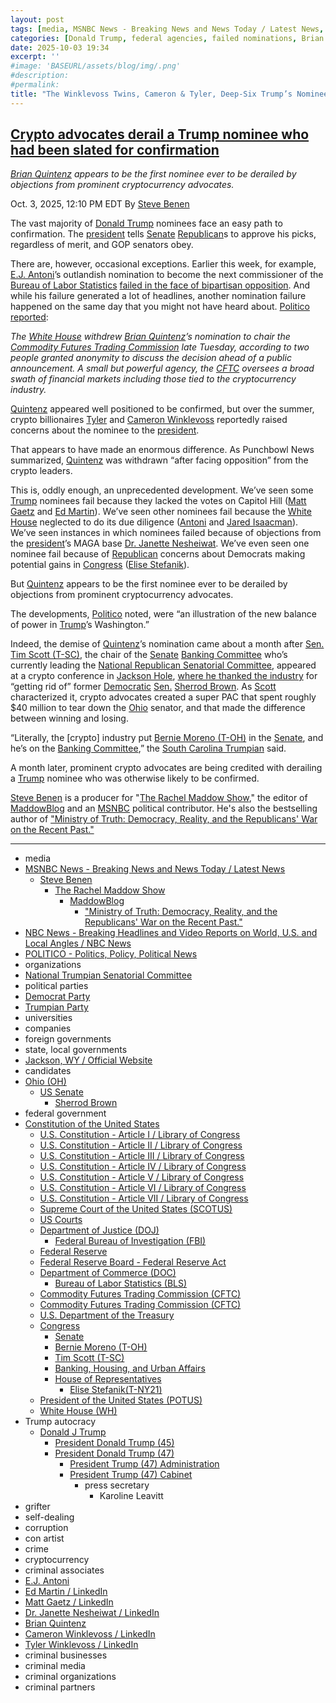 ```yaml
---
layout: post
tags: [media, MSNBC News - Breaking News and News Today / Latest News, Steve Benen, The Rachel Maddow Show, MaddowBlog, “Ministry of Truth –  Democracy Reality and the Republicans’ War on the Recent Past.”, NBC News - Breaking Headlines and Video Reports on World U.S. and Local Angles / NBC News, POLITICO - Politics Policy Political News, organizations, National Trumpian Senatorial Committee, political parties, Democrat Party, Trumpian Party, universities, companies, foreign governments, state local governments, Jackson WY / Official Website, candidates, Ohio (OH), US Senate, Sherrod Brown, federal government, Constitution of the United States, U.S. Constitution - Article I / Library of Congress, U.S. Constitution - Article II / Library of Congress, U.S. Constitution - Article III / Library of Congress, U.S. Constitution - Article IV / Library of Congress, U.S. Constitution - Article V / Library of Congress, U.S. Constitution - Article VI / Library of Congress, U.S. Constitution - Article VII / Library of Congress, Supreme Court of the United States (SCOTUS), US Courts, Department of Justice (DOJ), Federal Bureau of Investigation (FBI), Federal Reserve, Federal Reserve Board - Federal Reserve Act, Department of Commerce (DOC), Bureau of Labor Statistics (BLS), Commodity Futures Trading Commission (CFTC), Commodity Futures Trading Commission (CFTC), U.S. Department of the Treasury, Congress, Senate, Bernie Moreno (T-OH), Tim Scott (T-SC), Banking Housing and Urban Affairs, House of Representatives, Elise Stefanik (T-NY21), President of the United States (POTUS), White House (WH), Trump autocracy, Donald J Trump, President Donald Trump (45), President Donald Trump (47), President Trump (47) Administration, President Trump (47) Cabinet, press secretary, Karoline Leavitt, grifter, self-dealing, corruption, con artist, crime, cryptocurrency, criminal associates, E.J. Antoni, Ed Martin / LinkedIn, Matt Gaetz / LinkedIn, Dr. Janette Nesheiwat / LinkedIn, Brian Quintenz, Cameron Winklevoss / LinkedIn, Tyler Winklevoss / LinkedIn, criminal businesses, criminal media, criminal organizations, criminal partners]
categories: [Donald Trump, federal agencies, failed nominations, Brian Quintenz, E.J. Antoni, Ed Martin, Matt Gaetz, Dr. Janette Nesheiwat, Brian Quintenz]
date: 2025-10-03 19:34
excerpt: ''
#image: 'BASEURL/assets/blog/img/.png'
#description:
#permalink:
title: "The Winklevoss Twins, Cameron & Tyler, Deep-Six Trump’s Nominee For the Commodity Futures Trading Commission (CFTC): Brian Quintenz"
---
```


## [Crypto advocates derail a Trump nominee who had been slated for confirmation](https://www.msnbc.com/rachel-maddow-show/maddowblog/crypto-advocates-derail-trump-nominee-slated-confirmation-rcna235455)

*[Brian Quintenz](https://www.linkedin.com/in/brian-quintenz-3692865/) appears to be the first nominee ever to be derailed by objections from prominent cryptocurrency advocates.*

Oct. 3, 2025, 12:10 PM EDT
By [Steve Benen](https://www.msnbc.com/author/steve-benen-ncpn433601)

The vast majority of [Donald Trump](https://www.donaldjtrump.com/) nominees face an easy path to confirmation. The [president](https://www.whitehouse.gov/) tells [Senate](https://www.senate.gov/) [Republican](https://www.gop.com/)s to approve his picks, regardless of merit, and GOP senators obey.

There are, however, occasional exceptions. Earlier this week, for example, [E.J. Antoni](https://www.heritage.org/staff/ej-antoni-phd)’s outlandish nomination to become the next commissioner of the [Bureau of Labor Statistics](https://www.bls.gov/) [failed in the face of bipartisan opposition](https://www.msnbc.com/rachel-maddow-show/maddowblog/ej-antonis-failed-nomination-makes-white-house-look-even-incompetent-rcna234896). And while his failure generated a lot of headlines, another nomination failure happened on the same day that you might not have heard about. [Politico reported](https://www.politico.com/live-updates/2025/09/30/congress/white-house-pulls-quintenz-nomination-to-lead-cftc-00589043):

*The [White House](https://www.whitehouse.gov/) withdrew [Brian Quintenz](https://www.linkedin.com/in/brian-quintenz-3692865/)’s nomination to chair the [Commodity Futures Trading Commission](https://www.cftc.gov/) late Tuesday, according to two people granted anonymity to discuss the decision ahead of a public announcement. A small but powerful agency, the [CFTC](https://www.cftc.gov/) oversees a broad swath of financial markets including those tied to the cryptocurrency industry.*

[Quintenz](https://www.linkedin.com/in/brian-quintenz-3692865/) appeared well positioned to be confirmed, but over the summer, crypto billionaires [Tyler](https://www.linkedin.com/in/tylerwinklevoss/) and [Cameron Winklevoss](https://www.linkedin.com/in/winklevoss/) reportedly raised concerns about the nominee to the [president](https://www.whitehouse.gov/).

That appears to have made an enormous difference. As Punchbowl News summarized, [Quintenz](https://www.linkedin.com/in/brian-quintenz-3692865/) was withdrawn “after facing opposition” from the crypto leaders.

This is, oddly enough, an unprecedented development. We’ve seen some [Trump](https://www.donaldjtrump.com/) nominees fail because they lacked the votes on Capitol Hill ([Matt Gaetz](https://www.msnbc.com/top-stories/latest/matt-gaetz-withdraws-trump-attorney-general-pick-rcna181207) and [Ed Martin](https://www.msnbc.com/rachel-maddow-show/maddowblog/trump-ed-martin-nomination-us-attorney-jan-6-rcna205197)). We’ve seen other nominees fail because the [White House](https://www.whitehouse.gov/) neglected to do its due diligence ([Antoni](https://www.msnbc.com/rachel-maddow-show/maddowblog/ej-antonis-failed-nomination-makes-white-house-look-even-incompetent-rcna234896) and [Jared Isaacman](https://www.msnbc.com/rachel-maddow-show/maddowblog/demise-trumps-nasa-pick-different-personnel-failures-rcna210461)). We’ve seen instances in which nominees failed because of objections from the [president](https://www.whitehouse.gov/)’s MAGA base [Dr. Janette Nesheiwat](https://www.nbcnews.com/politics/white-house/white-house-surgeon-general-nominee-casey-means-janette-nesheiwat-rcna205476). We’ve even seen one nominee fail because of [Republican](https://www.gop.com/) concerns about Democrats making potential gains in [Congress](https://www.whitehouse.gov/) ([Elise Stefanik](https://www.msnbc.com/rachel-maddow-show/maddowblog/elise-stefanik-nomination-un-ambassador-trump-rcna198432?icid=latestpost_bot)).

But [Quintenz](https://www.linkedin.com/in/brian-quintenz-3692865/) appears to be the first nominee ever to be derailed by objections from prominent cryptocurrency advocates.

The developments, [Politico](https://www.politico.com/) noted, were “an illustration of the new balance of power in [Trump](https://www.donaldjtrump.com/)’s Washington.”

Indeed, the demise of [Quintenz](https://www.linkedin.com/in/brian-quintenz-3692865/)’s nomination came about a month after [Sen.](https://www.senate.gov/) [Tim Scott (T-SC)](https://www.scott.senate.gov/), the chair of the [Senate](https://www.senate.gov/) [Banking Committee](http://www.banking.senate.gov/public) who’s currently leading the [National Republican Senatorial Committee](https://www.nrsc.org/), appeared at a crypto conference in [Jackson Hole](https://www.jacksonwy.gov/), [where he thanked the industry](https://punchbowl.news/article/senate/scott-brown/) for “getting rid of” former [Democratic](https://www.democrats.org/) [Sen.](https://www.senate.gov/) [Sherrod Brown](https://www.sherrodbrown.com/). As [Scott](https://www.scott.senate.gov/) characterized it, crypto advocates created a super PAC that spent roughly \$40 million to tear down the [Ohio](https://www.ohio.gov/) senator, and that made the difference between winning and losing.

“Literally, the [crypto] industry put [Bernie Moreno (T-OH)](https://www.moreno.senate.gov/) in the [Senate](https://www.senate.gov/), and he’s on the [Banking Committee](http://www.banking.senate.gov/public),” the [South Carolina Trumpian](https://www.scott.senate.gov/) said.

A month later, prominent crypto advocates are being credited with derailing a [Trump](https://www.donaldjtrump.com/) nominee who was otherwise likely to be confirmed.

[Steve Benen](https://www.msnbc.com/author/steve-benen-ncpn433601) is a producer for "[The Rachel Maddow Show](https://www.msnbc.com/rachel-maddow-show)," the editor of [MaddowBlog](https://www.msnbc.com/rachel-maddow-show) and an [MSNBC](https://www.msnbc.com/) political contributor. He's also the bestselling author of ["Ministry of Truth: Democracy, Reality, and the Republicans' War on the Recent Past."](https://www.harpercollins.com/products/ministry-of-truth-steve-benen)

----
- media
- [MSNBC News - Breaking News and News Today / Latest News](https://www.msnbc.com/)
    - [Steve Benen](https://www.msnbc.com/author/steve-benen-ncpn433601)
        - [The Rachel Maddow Show](https://www.msnbc.com/rachel-maddow-show)
            - [MaddowBlog](https://www.msnbc.com/rachel-maddow-show)
                - ["Ministry of Truth: Democracy, Reality, and the Republicans' War on the Recent Past."](https://www.harpercollins.com/products/ministry-of-truth-steve-benen)
- [NBC News - Breaking Headlines and Video Reports on World, U.S. and Local Angles / NBC News](https://www.nbcnews.com/)
- [POLITICO - Politics, Policy, Political News](https://www.politico.com/)
- organizations
- [National Trumpian Senatorial Committee](https://www.nrsc.org/)
- political parties
- [Democrat Party](https://www.democrats.org/)
- [Trumpian Party](https://www.gop.com/)
- universities
- companies
- foreign governments
- state, local governments 
- [Jackson, WY / Official Website](https://www.jacksonwy.gov/)
- candidates 
- [Ohio (OH)](https://www.ohio.gov/)
    - [US Senate](https://www.senate.gov/)
        - [Sherrod Brown](https://www.sherrodbrown.com/)
- federal government
- [Constitution of the United States](https://constitution.congress.gov/constitution/)
    - [U.S. Constitution - Article I / Library of Congress](https://constitution.congress.gov/constitution/article-1/)
    - [U.S. Constitution - Article II / Library of Congress](https://constitution.congress.gov/constitution/article-2/)
    - [U.S. Constitution - Article III / Library of Congress](https://constitution.congress.gov/constitution/article-3/)
    - [U.S. Constitution - Article IV / Library of Congress](https://constitution.congress.gov/constitution/article-4/)
    - [U.S. Constitution - Article V / Library of Congress](https://constitution.congress.gov/constitution/article-5/)
    - [U.S. Constitution - Article VI / Library of Congress](https://constitution.congress.gov/constitution/article-6/)
    - [U.S. Constitution - Article VII / Library of Congress](https://constitution.congress.gov/constitution/article-7/)
    - [Supreme Court of the United States (SCOTUS)](https://www.supremecourt.gov/)
    - [US Courts](https://www.uscourts.gov/)
    - [Department of Justice (DOJ)](https://www.justice.gov/)
        - [Federal Bureau of Investigation (FBI)](https://www.fbi.gov/)
    - [Federal Reserve](https://www.federalreserve.gov/)
    - [Federal Reserve Board - Federal Reserve Act](https://www.federalreserve.gov/aboutthefed/fract.htm)
    - [Department of  Commerce (DOC)](https://www.commerce.gov/)
        - [Bureau of Labor Statistics (BLS)](https://www.bls.gov/)
    - [Commodity Futures Trading Commission (CFTC)](https://www.cftc.gov/)
    - [Commodity Futures Trading Commission (CFTC)](https://www.cftc.gov/)
    - [U.S. Department of the Treasury](https://home.treasury.gov/)
    - [Congress](https://www.congress.gov/)
        - [Senate](https://www.senate.gov/)
        - [Bernie Moreno (T-OH)](https://www.moreno.senate.gov/)
        - [Tim Scott (T-SC)](https://www.scott.senate.gov/)
        - [Banking, Housing, and Urban Affairs](http://www.banking.senate.gov/public)
        - [House of Representatives](https://www.house.gov/)
            - [Elise Stefanik(T-NY21)](https://stefanik.house.gov/)
     - [President of the United States (POTUS)](https://www.whitehouse.gov/)
    - [White House (WH)](https://www.whitehouse.gov/)
- Trump autocracy
    - [Donald J Trump](https://www.donaldjtrump.com/)
        - [President Donald Trump (45)](https://trumpwhitehouse.archives.gov/)
        - [President Donald Trump (47)](https://www.whitehouse.gov/administration/donald-j-trump/)
            - [President Trump (47) Administration](https://www.whitehouse.gov/administration/)
            - [President Trump (47) Cabinet](https://www.whitehouse.gov/administration/the-cabinet/)
                - press secretary
                    - Karoline Leavitt
- grifter
- self-dealing
- corruption
- con artist
- crime
- cryptocurrency
- criminal associates
- [E.J. Antoni](https://www.heritage.org/staff/ej-antoni-phd)
- [Ed Martin / LinkedIn](https://www.linkedin.com/in/edmartinjr/)
- [Matt Gaetz / LinkedIn](https://www.linkedin.com/in/mattgaetz/)
- [Dr. Janette Nesheiwat / LinkedIn](https://www.linkedin.com/in/dr-janette-nesheiwat-3483731a/)
- [Brian Quintenz](https://www.linkedin.com/in/brian-quintenz-3692865/)
- [Cameron Winklevoss / LinkedIn](https://www.linkedin.com/in/winklevoss/)
- [Tyler Winklevoss / LinkedIn](https://www.linkedin.com/in/tylerwinklevoss/)
- criminal businesses
- criminal media
- criminal organizations
- criminal partners